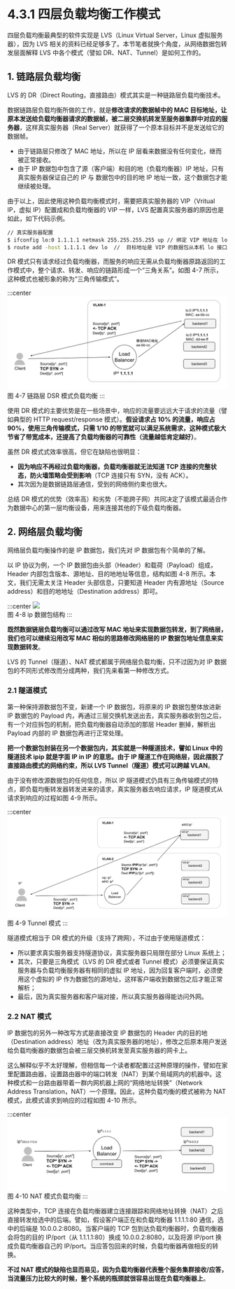 # 4.3.1 四层负载均衡工作模式

四层负载均衡最典型的软件实现是 LVS（Linux Virtual Server，Linux 虚拟服务器），因为 LVS 相关的资料已经足够多了。本节笔者就换个角度，从网络数据包转发层面解释 LVS 中各个模式（譬如 DR、NAT、Tunnel）是如何工作的。

## 1. 链路层负载均衡

LVS 的 DR（Direct Routing，直接路由）模式其实是一种链路层负载均衡技术。

数据链路层负载均衡所做的工作，就是**修改请求的数据帧中的 MAC 目标地址，让原本发送给负载均衡器请求的数据帧，被二层交换机转发至服务器集群中对应的服务器**，这样真实服务器（Real Server）就获得了一个原本目标并不是发送给它的数据帧。

- 由于链路层只修改了 MAC 地址，所以在 IP 层看来数据没有任何变化，继而被正常接收。
- 由于 IP 数据包中包含了源（客户端）和目的地（负载均衡器）IP 地址，只有真实服务器保证自己的 IP 与 数据包中的目的地 IP 地址一致，这个数据包才能继续被处理。

由于以上，因此使用这种负载均衡模式时，需要把真实服务器的 VIP（Vritual IP，虚拟 IP）配置成和负载均衡器的 VIP 一样，LVS 配置真实服务器的原因也是如此，如下代码示例。

```bash
// 真实服务器配置
$ ifconfig lo:0 1.1.1.1 netmask 255.255.255.255 up // 绑定 VIP 地址在 lo 接口上才能收到目标地址为 VIP 的包。
$ route add -host 1.1.1.1 dev lo  //  目标地址是 VIP 的数据包从本机 lo 接口发送出去
```

DR 模式只有请求经过负载均衡器，而服务的响应无需从负载均衡器原路返回的工作模式中，整个请求、转发、响应的链路形成一个“三角关系”。如图 4-7 所示，这种模式也被形象的称为“三角传输模式”。

:::center
  ![](../assets/balancer4-dsr.svg)<br/>
 图 4-7 链路层 DSR 模式负载均衡
:::

使用 DR 模式的主要优势是在一些场景中，响应的流量要远远大于请求的流量（譬如典型的 HTTP request/response 模式）。**假设请求占 10% 的流量，响应占 90%，使用三角传输模式，只需 1/10 的带宽就可以满足系统需求，这种模式极大节省了带宽成本，还提高了负载均衡器的可靠性（流量越低肯定越好）**。

虽然 DR 模式式效率很高，但它在缺陷也很明显：
- **因为响应不再经过负载均衡器，负载均衡器就无法知道 TCP 连接的完整状态，防火墙策略会受到影响**（TCP 连接只有 SYN，没有 ACK）。
- 其次因为是数据链路层通信，受到的网络侧约束也很大。

总结 DR 模式的优势（效率高）和劣势（不能跨子网）共同决定了该模式最适合作为数据中心的第一层均衡设备，用来连接其他的下级负载均衡器。

## 2. 网络层负载均衡

网络层负载均衡操作的是 IP 数据包，我们先对 IP 数据包有个简单的了解。

以 IP 协议为例，一个 IP 数据包由头部（Header）和载荷（Payload）组成，Header 内部包含版本、源地址、目的地地址等信息，结构如图 4-8 所示。本文，我们无需太关注 Header 头部信息，只要知道 Header 内有源地址（Source address）和目的地地址（Destination address）即可。

:::center
  ![](../assets/ip.svg)<br/>
 图 4-8 ip 数据包结构
:::

**既然数据链层负载均衡可以通过改写 MAC 地址来实现数据包转发，到了网络层，我们也可以继续沿用改写 MAC 相似的思路修改网络层的 IP 数据包地址信息来实现数据转发**。

LVS 的 Tunnel（隧道）、NAT 模式都属于网络层负载均衡，只不过因为对 IP 数据包的不同形式修改而分成两种，我们先来看第一种修改方式。

### 2.1 隧道模式

第一种保持源数据包不变，新建一个 IP 数据包，将原来的 IP 数据包整体放进新 IP 数据包的 Payload 内，再通过三层交换机发送出去，真实服务器收到包之后，有一个对应拆包的机制，把负载均衡器自动添加的那层 Header 删掉，解析出 Payload 内部的 IP 数据包再进行正常处理。

**把一个数据包封装在另一个数据包内，其实就是一种隧道技术，譬如 Linux 中的隧道技术 ipip 就是字面 IP in IP 的意思。由于 IP 隧道工作在网络层，因此摆脱了直接路由模式的网络约束，所以 LVS Tunnel（隧道）模式可以跨越 VLAN**。

由于没有修改源数据包的任何信息，所以 IP 隧道模式仍具有三角传输模式的特点，即负载均衡转发器转发进来的请求，真实服务器去响应请求，IP 隧道模式从请求到响应的过程如图 4-9 所示。

:::center
  ![](../assets/balancer4-tunnel.svg)<br/>
图 4-9 Tunnel 模式
:::

隧道模式相当于 DR 模式的升级（支持了跨网），不过由于使用隧道模式：
- 所以要求真实服务器支持隧道协议，真实服务器只局限在部分 Linux 系统上；
- 其次，只要是三角模式（LVS 的 DR 模式或者 Tunnel 模式）必须要保证真实服务器与负载均衡服务器有相同的虚拟 IP 地址，因为回复客户端时，必须使用这个虚拟的 IP 作为数据包的源地址，这样客户端收到数据包之后才能正常解析；
- 最后，因为真实服务器和客户端对接，所以真实服务器得能访问外网。

### 2.2 NAT 模式

IP 数据包的另外一种改写方式是直接改变 IP 数据包的 Header 内的目的地（Destination address）地址（改为真实服务器的地址），修改之后原本用户发送给负载均衡器的数据包会被三层交换机转发至真实服务器的网卡上。

这么解释似乎不太好理解，但相信每一个读者都配置过这种原理的操作，譬如在家里配置路由器，设置路由器中的端口转发（NAT）到某个局域网内的机器中。这种模式和一台路由器带着一群内网机器上网的“网络地址转换”（Network Address Translation，NAT）一个原理。因此，这种负载均衡的模式被称为 NAT 模式，此模式请求到响应的过程如图 4-10 所示。

:::center
  ![](../assets/balancer4-NAT.svg)<br/>
图 4-10 NAT 模式负载均衡
:::

这种类型中，TCP 连接在负载均衡器建立连接跟踪和网络地址转换（NAT）之后直接转发给选中的后端。譬如，假设客户端正在和负载均衡器 1.1.1.1:80 通信，选中的后端是 10.0.0.2:8080。当客户端的 TCP 包到达负载均衡器时，负载均衡器会将包的目的 IP/port（从 1.1.1.1:80）换成 10.0.0.2:8080，以及将源 IP/port 换成负载均衡器自己的 IP/port。当应答包回来的时候，负载均衡器再做相反的转换。

**不过 NAT 模式的缺陷也显而易见，因为负载均衡器代表整个服务集群接收/应答，当流量压力比较大的时候，整个系统的瓶颈就很容易出现在负载均衡器上**。
